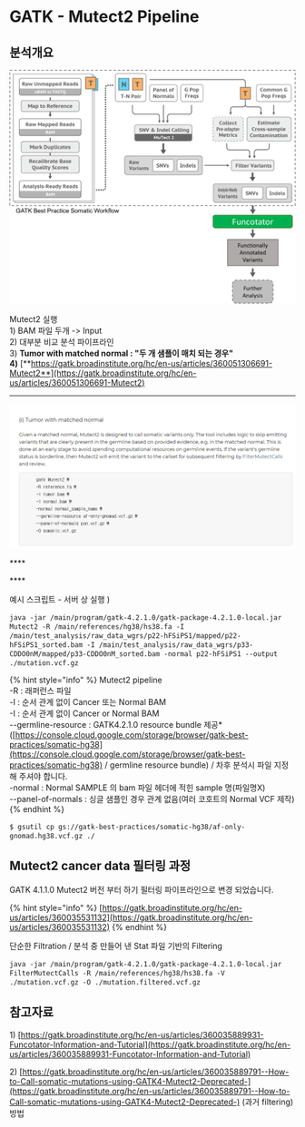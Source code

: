 # GATK - Mutect2 Pipeline

## 분석개요

![](../../.gitbook/assets/funcotatorpipeline.png)

Mutect2 실행  
1\) BAM 파일 두개 -&gt; Input  
2\) 대부분 비교 분석 파이프라인  
3\)  **Tumor with matched normal : "두 개 샘플이 매치 되는 경우"  
4\)** [**https://gatk.broadinstitute.org/hc/en-us/articles/360051306691-Mutect2**](https://gatk.broadinstitute.org/hc/en-us/articles/360051306691-Mutect2)  
****

![](../../.gitbook/assets/image%20%2816%29.png)

\*\*\*\*

\*\*\*\*

예시 스크립트 - 서버 상 실행 \) 

```text
java -jar /main/program/gatk-4.2.1.0/gatk-package-4.2.1.0-local.jar Mutect2 -R /main/references/hg38/hs38.fa -I /main/test_analysis/raw_data_wgrs/p22-hFSiPS1/mapped/p22-hFSiPS1_sorted.bam -I /main/test_analysis/raw_data_wgrs/p33-CDDO0nM/mapped/p33-CDDO0nM_sorted.bam -normal p22-hFSiPS1 --output ./mutation.vcf.gz 
```

{% hint style="info" %}
Mutect2 pipeline  
-R : 래퍼런스 파일  
-I : 순서 관계 없이 Cancer 또는 Normal BAM  
-I : 순서 관계 없이 Cancer or Normal BAM  
--germline-resource :  GATK4.2.1.0 resource bundle 제공\*  
\([https://console.cloud.google.com/storage/browser/gatk-best-practices/somatic-hg38](https://console.cloud.google.com/storage/browser/gatk-best-practices/somatic-hg38) / germline resource bundle\) / 차후 분석시 파일 지정 해 주셔야 합니다.  
-normal : Normal SAMPLE 의 bam 파일 헤더에 적힌 sample 명\(파일명X\)  
--panel-of-normals : 싱글 샘플인 경우 관계 없음\(여러 코호트의 Normal VCF 제작\)
{% endhint %}

```text
$ gsutil cp gs://gatk-best-practices/somatic-hg38/af-only-gnomad.hg38.vcf.gz ./
```



## Mutect2 cancer data 필터링 과정

GATK 4.1.1.0 Mutect2  버전 부터 하기 필터링 파이프라인으로 변경 되었습니다.

{% hint style="info" %}
[https://gatk.broadinstitute.org/hc/en-us/articles/360035531132](https://gatk.broadinstitute.org/hc/en-us/articles/360035531132)
{% endhint %}

단순한 Filtration / 분석 중 만들어 낸 Stat 파일 기반의 Filtering 

```text
java -jar /main/program/gatk-4.2.1.0/gatk-package-4.2.1.0-local.jar FilterMutectCalls -R /main/references/hg38/hs38.fa -V ./mutation.vcf.gz -O ./mutation.filtered.vcf.gz
```



## 참고자료 

1\) [https://gatk.broadinstitute.org/hc/en-us/articles/360035889931-Funcotator-Information-and-Tutorial](https://gatk.broadinstitute.org/hc/en-us/articles/360035889931-Funcotator-Information-and-Tutorial)

2\) [https://gatk.broadinstitute.org/hc/en-us/articles/360035889791--How-to-Call-somatic-mutations-using-GATK4-Mutect2-Deprecated-](https://gatk.broadinstitute.org/hc/en-us/articles/360035889791--How-to-Call-somatic-mutations-using-GATK4-Mutect2-Deprecated-) \(과거 filtering\) 방법

